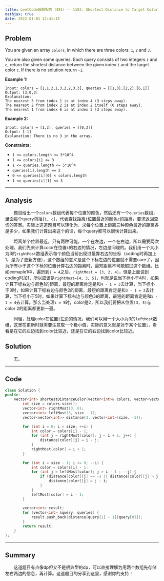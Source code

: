 ```yaml
---
title: LeetCode解题报告（481）-- 1182. Shortest Distance to Target Color
mathjax: true
date: 2022-01-01 12:41:15
---
```


## Problem

You are given an array `colors`, in which there are three colors: `1`, `2` and `3`.

You are also given some queries. Each query consists of two integers `i` and `c`, return the shortest distance between the given index `i` and the target color `c`. If there is no solution return `-1`.

<!-- more -->

**Example 1:**

```
Input: colors = [1,1,2,1,3,2,2,3,3], queries = [[1,3],[2,2],[6,1]]
Output: [3,0,3]
Explanation: 
The nearest 3 from index 1 is at index 4 (3 steps away).
The nearest 2 from index 2 is at index 2 itself (0 steps away).
The nearest 1 from index 6 is at index 3 (3 steps away).
```

**Example 2:**

```
Input: colors = [1,2], queries = [[0,3]]
Output: [-1]
Explanation: There is no 3 in the array.
```



**Constraints:**

- `1 <= colors.length <= 5*10^4`
- `1 <= colors[i] <= 3`
- `1 <= queries.length <= 5*10^4`
- `queries[i].length == 2`
- `0 <= queries[i][0] < colors.length`
- `1 <= queries[i][1] <= 3`

---

## Analysis

&emsp;&emsp;题目给出一个`colors`数组代表每个位置的颜色，然后还有一个`queries`数组，里面每个query包括`[i, c]`，代表查找距离`i`位置最近的颜色`c`的距离，要求返回查询的答案。实际上这道题目可以转化为，求每个位置上距离三种颜色最近的距离各是多少，如果我们计算出来这个的话，每个query都可以很快计算出来。

&emsp;&emsp;距离某个位置最近，只有两种可能，一个在左边，一个在右边，所以需要两次处理，我们先来计算color在位置`i`的右边的情况，左边是同理的。我们用一个大小为3的`rightMost`数组表示每个颜色当前出现过最靠右边的坐标（coding时再加上1，是为了更新方便），这个数组的意义是这个下标左边的位置就不需要care了，因为所有小于这个下标的位置计算右边的距离时，最短距离不可能超过这个数组。比如exmaple1中，遍历到`i = 4`之后，`rightMost = [3, 2, 4]`，但是上面说到coding时加1，所以应该是`rightMost=[4, 3, 5]`，也就是说当下标小于4时，如果计算下标右边与颜色1的距离，最短的距离肯定是和`4 - 1 = 3`去计算，当下标小于3时，如果计算下标右边与颜色2的距离，最短的距离肯定是和`3 - 1 = 2`去计算，当下标小于5时，如果计算下标右边与颜色3的距离，最短的距离肯定是和`5 - 1 = 4`去计算。那么当处理`i = 5`时，color是2，所以我们要把从位置`[3, 5]`与color 2的距离都更新一遍。

&emsp;&emsp;同理，处理color在位置`i`左边的情况，我们可以用一个大小为3的`leftMost`数组，这里在更新时就需要注意取一个极小值，实际的意义就是对于某个位置`i`，看看是在它的左边找到color比较近，还是在它的右边找到color比较近。

## Solution

&emsp;&emsp;无。

------

## Code

```c++
class Solution {
public:
    vector<int> shortestDistanceColor(vector<int>& colors, vector<vector<int>>& queries) {
        int size = colors.size();
        vector<int> rightMost(3, 0);
        vector<int> leftMost(3, size - 1);
        vector<vector<int>> distance(3, vector<int>(size, -1));
    
        for (int i = 0; i < size; ++i) {
            int color = colors[i] - 1;
            for (int j = rightMost[color]; j < i + 1; j++) {
                distance[color][j] = i - j;
            }
            rightMost[color] = i + 1;
        }
        
        for (int i = size - 1; i >= 0; --i) {
            int color = colors[i] - 1;
            for (int j = leftMost[color]; j > i - 1 ; --j) {
                if (distance[color][j] == -1 || distance[color][j] > j - i) {
                    distance[color][j] = j - i;
                }
            }
            leftMost[color] = i - 1;
        }
        
        vector<int> result;
        for (vector<int> &query: queries) {
            result.push_back(distance[query[1] - 1][query[0]]);
        }
        return result;
    }
};
```

------

## Summary

&emsp;&emsp;这道题目有点像dp但又不是很典型的dp，可以直接理解为用两个数组先存储左右两边的信息，再计算。这道题目的分享到这里，感谢你的支持！

